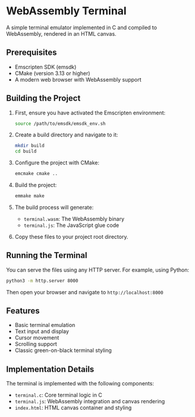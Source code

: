 # WebAssembly Terminal

A simple terminal emulator implemented in C and compiled to WebAssembly, rendered in an HTML canvas.

## Prerequisites

- Emscripten SDK (emsdk)
- CMake (version 3.13 or higher)
- A modern web browser with WebAssembly support

## Building the Project

1. First, ensure you have activated the Emscripten environment:
   ```bash
   source /path/to/emsdk/emsdk_env.sh
   ```

2. Create a build directory and navigate to it:
   ```bash
   mkdir build
   cd build
   ```

3. Configure the project with CMake:
   ```bash
   emcmake cmake ..
   ```

4. Build the project:
   ```bash
   emmake make
   ```

5. The build process will generate:
   - `terminal.wasm`: The WebAssembly binary
   - `terminal.js`: The JavaScript glue code

6. Copy these files to your project root directory.

## Running the Terminal

You can serve the files using any HTTP server. For example, using Python:

```bash
python3 -m http.server 8000
```

Then open your browser and navigate to `http://localhost:8000`

## Features

- Basic terminal emulation
- Text input and display
- Cursor movement
- Scrolling support
- Classic green-on-black terminal styling

## Implementation Details

The terminal is implemented with the following components:

- `terminal.c`: Core terminal logic in C
- `terminal.js`: WebAssembly integration and canvas rendering
- `index.html`: HTML canvas container and styling
